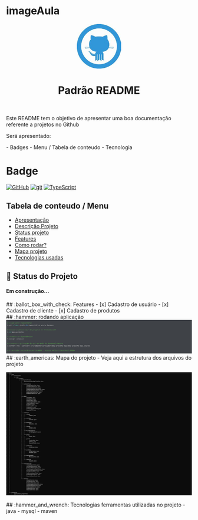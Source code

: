 # imageAula

<p width="100%" align="center">
  <img src="/image/gitlogo.jpg" width="120dp"></img>  
</p>

<h1 align="center" id="descricaoProjeto">Padrão README</h1>
<br>
<p>Este README tem o objetivo de apresentar uma boa documentação referente a projetos no Github</p>

Será apresentado:
<p id="itens"></p>
- Badges
- Menu / Tabela de conteudo
- Tecnologia

<h1>Badge</h1>

[![GitHub](https://img.shields.io/badge/--181717?logo=github&logoColor=ffffff)](https://github.com/)
[![git](https://img.shields.io/badge/--F05032?logo=git&logoColor=ffffff)](http://git-scm.com/)
[![TypeScript](https://img.shields.io/badge/--3178C6?logo=typescript&logoColor=ffffff)](https://www.typescriptlang.org/)

## Tabela de conteudo / Menu
<ul>
  <li><a href="#itens">Apresentação</a></li>
  <li><a href="#descricaoProjeto">Descrição Projeto</a></li>
  <li><a href="#status">Status projeto</a></li>
  <li><a href="#features">Features</a></li>
  <li><a href="#rodandoApp">Como rodar?</a></li>
  <li><a href="#mapaProjeto">Mapa projeto</a></li>
  <li><a href="#tecnologias">Tecnologias usadas</a></li>
</ul>

## 🚀 Status do Projeto
<h4 id="status">Em construção...</h4>

<div id="features"></div>
## :ballot_box_with_check: Features
- [x] Cadastro de usuário
- [x] Cadastro de cliente
- [x] Cadastro de produtos

<div id="rodandoApp"></div>
## :hammer: rodando aplicação
<img src="/image/image.png"></img>  

<div id="mapaProjeto"></div>
## :earth_americas: Mapa do projeto
- Veja aqui a estrutura dos arquivos do projeto
  
<img src="/image/tree.png"></img>  

<div id="tecnologias"></div>
## :hammer_and_wrench: Tecnologias
ferramentas utilizadas no projeto
- java
- mysql
- maven 



